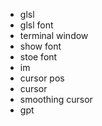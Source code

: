 - glsl
 - glsl font
- terminal window
 - show font
  - stoe font
  - im 
   - cursor pos
 - cursor
 - smoothing cursor
 - gpt

